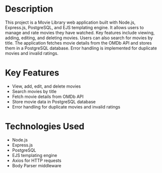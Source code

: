 # Description
This project is a Movie Library web application built with Node.js, Express.js, PostgreSQL, and EJS templating engine. It allows users to manage and rate movies they have watched. Key features include viewing, adding, editing, and deleting movies. Users can also search for movies by title. The application fetches movie details from the OMDb API and stores them in a PostgreSQL database. Error handling is implemented for duplicate movies and invalid ratings.

# Key Features
- View, add, edit, and delete movies
- Search movies by title
- Fetch movie details from OMDb API
- Store movie data in PostgreSQL database
- Error handling for duplicate movies and invalid ratings

# Technologies Used
- Node.js
- Express.js
- PostgreSQL
- EJS templating engine
- Axios for HTTP requests
- Body Parser middleware
